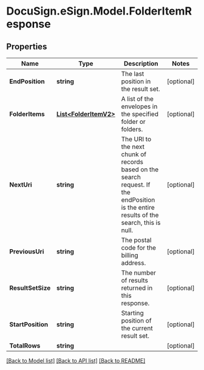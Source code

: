 # DocuSign.eSign.Model.FolderItemResponse
## Properties

Name | Type | Description | Notes
------------ | ------------- | ------------- | -------------
**EndPosition** | **string** | The last position in the result set.  | [optional] 
**FolderItems** | [**List&lt;FolderItemV2&gt;**](FolderItemV2.md) | A list of the envelopes in the specified folder or folders.  | [optional] 
**NextUri** | **string** | The URI to the next chunk of records based on the search request. If the endPosition is the entire results of the search, this is null.  | [optional] 
**PreviousUri** | **string** | The postal code for the billing address. | [optional] 
**ResultSetSize** | **string** | The number of results returned in this response.  | [optional] 
**StartPosition** | **string** | Starting position of the current result set. | [optional] 
**TotalRows** | **string** |  | [optional] 

[[Back to Model list]](../README.md#documentation-for-models) [[Back to API list]](../README.md#documentation-for-api-endpoints) [[Back to README]](../README.md)


